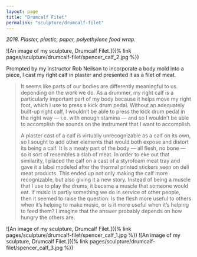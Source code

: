 ```yaml
---
layout: page
title: "Drumcalf Filet"
permalink: "sculpture/drumcalf-filet"
---
```


*2018. Plaster, plastic, paper, polyethylene food wrap.*

![An image of my sculpture, Drumcalf Filet.]({% link pages/sculpture/drumcalf-filet/spencer_calf_2.jpg %})

Prompted by my instructor Rob Neilson to incorporate a body mold into a piece, I cast my right calf in plaster and presented it as a filet of meat.

> It seems like parts of our bodies are differently meaningful to us depending on the work we do. As a drummer, my right calf is a particularly important part of my body because it helps move my right foot, which I use to press a kick drum pedal. Without an adequately built-up right calf, I wouldn’t be able to press the kick drum pedal in the right way — i.e. with enough stamina — and so I wouldn’t be able to accomplish the sounds on the instrument that I want to accomplish.
> 
> A plaster cast of a calf is virtually unrecognizable as a calf on its own, so I sought to add other elements that would both expose and distort its being a calf. It is a meaty part of the body — all flesh, no bone — so it sort of resembles a slab of meat. In order to eke out that similarity, I placed the calf on a cast of a styrofoam meat tray and gave it a label modeled after the thermal printed stickers seen on deli meat products. This ended up not only making the calf more recognizable, but also giving it a new story. Instead of being a muscle that I use to play the drums, it became a muscle that someone would eat. If music is partly something we do in service of other people, then it seemed to raise the question: Is the flesh more useful to others when it’s helping to make music, or is it more useful when it’s helping to feed them? I imagine that the answer probably depends on how hungry the others are.

![An image of my sculpture, Drumcalf Filet.]({% link pages/sculpture/drumcalf-filet/spencer_calf_1.jpg %})
![An image of my sculpture, Drumcalf Filet.]({% link pages/sculpture/drumcalf-filet/spencer_calf_3.jpg %})
